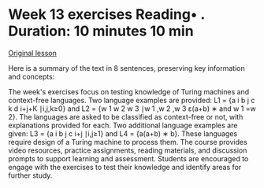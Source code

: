 # Week 13 exercises Reading• . Duration: 10 minutes 10 min

[Original lesson](https://www.coursera.org/learn/uol-fundamentals-of-computer-science/supplement/QOsAh/week-13-exercises)

Here is a summary of the text in 8 sentences, preserving key information and concepts:

The week's exercises focus on testing knowledge of Turing machines and context-free languages. Two language examples are provided: L1 = {a i b j c k d i+j+K ∣i,j,k≥0} and L2 = {w 1 w 2 w 3 ∣w 1 ,w 2 ,w 3 ε(a+b) ∗ and w 1 =w 2}. The languages are asked to be classified as context-free or not, with explanations provided for each. Two additional language examples are given: L3 = {a i b j c i+j ∣i,j≥1} and L4 = {a(a+b) ∗ b}. These languages require design of a Turing machine to process them. The course provides video resources, practice assignments, reading materials, and discussion prompts to support learning and assessment. Students are encouraged to engage with the exercises to test their knowledge and identify areas for further study.

